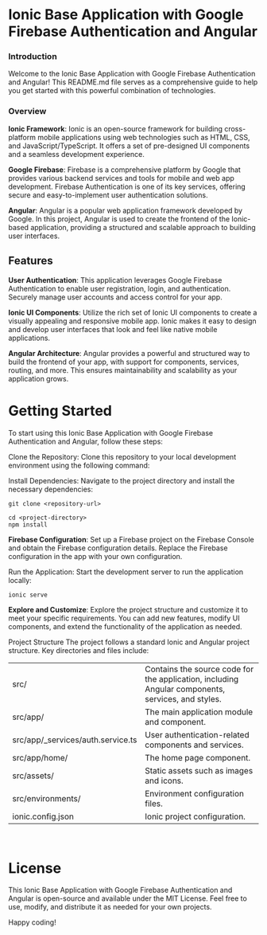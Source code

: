 # Ionic Base Application with Google Firebase Authentication and Angular

### Introduction
Welcome to the Ionic Base Application with Google Firebase Authentication and Angular! This README.md file serves as a comprehensive guide to help you get started with this powerful combination of technologies.

### Overview
**Ionic Framework**: Ionic is an open-source framework for building cross-platform mobile applications using web technologies such as HTML, CSS, and JavaScript/TypeScript. It offers a set of pre-designed UI components and a seamless development experience.

**Google Firebase**: Firebase is a comprehensive platform by Google that provides various backend services and tools for mobile and web app development. Firebase Authentication is one of its key services, offering secure and easy-to-implement user authentication solutions.

**Angular**: Angular is a popular web application framework developed by Google. In this project, Angular is used to create the frontend of the Ionic-based application, providing a structured and scalable approach to building user interfaces.

## Features
**User Authentication**: This application leverages Google Firebase Authentication to enable user registration, login, and authentication. Securely manage user accounts and access control for your app.

**Ionic UI Components**: Utilize the rich set of Ionic UI components to create a visually appealing and responsive mobile app. Ionic makes it easy to design and develop user interfaces that look and feel like native mobile applications.

**Angular Architecture**: Angular provides a powerful and structured way to build the frontend of your app, with support for components, services, routing, and more. This ensures maintainability and scalability as your application grows.

# Getting Started
To start using this Ionic Base Application with Google Firebase Authentication and Angular, follow these steps:

Clone the Repository: Clone this repository to your local development environment using the following command:

Install Dependencies: Navigate to the project directory and install the necessary dependencies:
```
git clone <repository-url>
```

```
cd <project-directory>
npm install
```
**Firebase Configuration**: Set up a Firebase project on the Firebase Console and obtain the Firebase configuration details. Replace the Firebase configuration in the app with your own configuration.

Run the Application: Start the development server to run the application locally:

```
ionic serve
```

**Explore and Customize**: Explore the project structure and customize it to meet your specific requirements. You can add new features, modify UI components, and extend the functionality of the application as needed.

Project Structure
The project follows a standard Ionic and Angular project structure. Key directories and files include:

|   |  |
| ------- | ------- |
| src/ |Contains the source code for the application, including Angular components, services, and styles.|
| src/app/ | The main application module and component.|
src/app/_services/auth.service.ts | User authentication-related components and services.|
src/app/home/ | The home page component.|
src/assets/ | Static assets such as images and icons.|
src/environments/ | Environment configuration files.|
ionic.config.json | Ionic project configuration.|

<br>

# License
This Ionic Base Application with Google Firebase Authentication and Angular is open-source and available under the MIT License. Feel free to use, modify, and distribute it as needed for your own projects.

Happy coding!